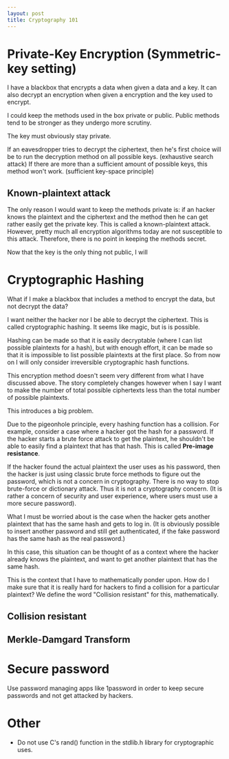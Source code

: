 ```yaml
---
layout: post
title: Cryptography 101
---
```

# Private-Key Encryption (Symmetric-key setting)
I have a blackbox that encrypts a data when given a data and a key. It can also decrypt an encryption when given a encryption and the key used to encrypt.

I could keep the methods used in the box private or public. Public methods tend to be stronger as they undergo more scrutiny.

The key must obviously stay private.

If an eavesdropper tries to decrypt the ciphertext, then he's first choice will be to  run the decryption method on all possible keys. (exhaustive search attack) If there are more than a sufficient amount of possible keys, this method won't work. (sufficient key-space principle)

## Known-plaintext attack
The only reason I would want to keep the methods private is: if an hacker knows the plaintext and the ciphertext and the method then he can get rather easily get the private key. This is called a known-plaintext attack. However, pretty much all encryption algorithms today are not susceptible to this attack. Therefore, there is no point in keeping the methods secret.

Now that the key is the only thing not public, I will

# Cryptographic Hashing
What if I make a blackbox that includes a method to encrypt the data, but not decrypt the data?

I want neither the hacker nor I be able to decrypt the ciphertext. This is called cryptographic hashing. It seems like magic, but is is possible.

Hashing can be made so that it is easily decryptable (where I can list possible plaintexts for a hash), but with enough effort, it can be made so that it is impossible to list possible plaintexts at the first place. So from now on I will only consider irreversible cryptographic hash functions.

This encryption method doesn't seem very different from what I have discussed above. The story completely changes however when I say I want to make the number of total possible ciphertexts less than the total number of possible plaintexts.

This introduces a big problem.

Due to the pigeonhole principle, every hashing function has a collision. For example, consider a case where a hacker got the hash for a password. If the hacker starts a brute force attack to get the plaintext, he shouldn't be able to easily find a plaintext that has that hash. This is called **Pre-image resistance**.

If the hacker found the actual plaintext the user uses as his password, then the hacker is just using classic brute force methods to figure out the password, which is not a concern in cryptography. There is no way to stop brute-force or dictionary attack. Thus it is not a cryptography concern. (It is rather a concern of security and user experience, where users must use a more secure password).

What I must be worried about is the case when the hacker gets another plaintext that has the same hash and gets to log in.
(It is obviously possible to insert another password and still get authenticated, if the fake password has the same hash as the real password.)

In this case, this situation can be thought of as a context where the hacker already knows the plaintext, and want to get another plaintext that has the same hash.

This is the context that I have to mathematically ponder upon.
How do I make sure that it is really hard for hackers to find a collision for a particular plaintext? We define the word "Collision resistant" for this, mathematically.

## Collision resistant

## Merkle-Damgard Transform

# Secure password
Use password managing apps like 1password in order to keep secure passwords and not get attacked by hackers.

# Other
* Do not use C's rand() function in the stdlib.h library for cryptographic uses.
<!--stackedit_data:
eyJoaXN0b3J5IjpbNDkwNjU3NTE4LC00MDExMzY0MDQsLTcxOT
EyMzUxMCwtMTcyODEwODE2Miw0OTg2NzEwNjQsMTkwODE5NjM0
OCwxMDc2MTUxODgxLDY3MTE1NjM4MSwtMTA3NzAxMDUyOSwtMT
g3Mjk0Mjk2MSwtMTYxNzc4ODQ5MCwtMTAwNzYxMjgxMywxNzY3
OTEwMTE1LDEzMzQ0NzYyMjEsLTIwMTM2MDM4OTIsNTM2OTk4Mz
g0XX0=
-->